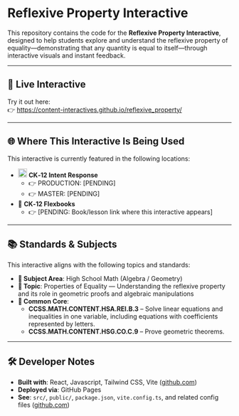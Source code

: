 # Reflexive Property Interactive

This repository contains the code for the **Reflexive Property Interactive**, designed to help students explore and understand the reflexive property of equality—demonstrating that any quantity is equal to itself—through interactive visuals and instant feedback.

---

## 🔗 Live Interactive

Try it out here:  
👉 https://content-interactives.github.io/reflexive_property/

---

## 🌐 Where This Interactive Is Being Used

This interactive is currently featured in the following locations:

- <img width="20" height="20" alt="image" src="https://github.com/user-attachments/assets/5d12571f-8e12-4441-98ab-c0bc94069a96" /> **CK‑12 Intent Response**  
  - 👉 PRODUCTION: [PENDING]  
  - 👉 MASTER: [PENDING]
- 📘 **CK‑12 Flexbooks**  
  - 👉 [PENDING: Book/lesson link where this interactive appears]

---

## 📚 Standards & Subjects

This interactive aligns with the following topics and standards:

- **📂 Subject Area**: High School Math (Algebra / Geometry)  
- **📐 Topic**: Properties of Equality — Understanding the reflexive property and its role in geometric proofs and algebraic manipulations  
- **📏 Common Core**:  
  - **CCSS.MATH.CONTENT.HSA.REI.B.3** – Solve linear equations and inequalities in one variable, including equations with coefficients represented by letters.  
  - **CCSS.MATH.CONTENT.HSG.CO.C.9** – Prove geometric theorems.

---

## 🛠️ Developer Notes

- **Built with**: React, Javascript, Tailwind CSS, Vite ([github.com](https://github.com/Content-Interactives/reflexive_property))  
- **Deployed via**: GitHub Pages  
- **See**: `src/`, `public/`, `package.json`, `vite.config.ts`, and related config files ([github.com](https://github.com/Content-Interactives/reflexive_property))
